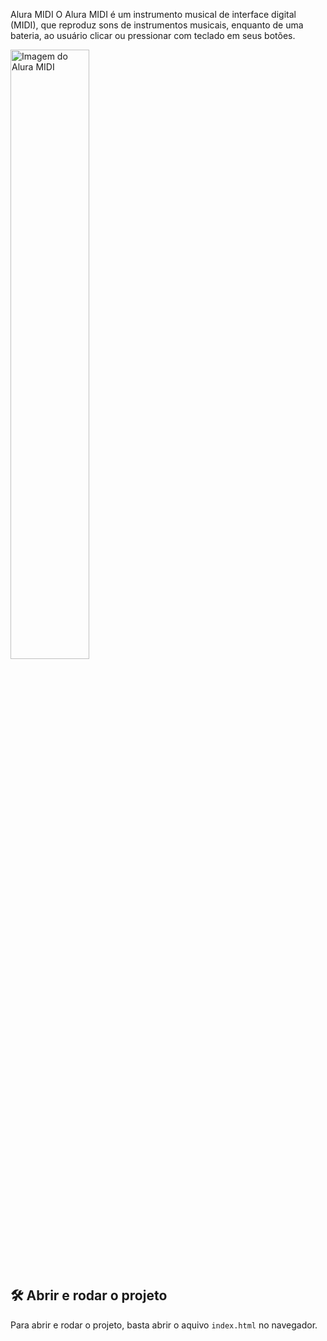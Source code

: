 Alura MIDI
O Alura MIDI é um instrumento musical de interface digital (MIDI), que reproduz sons de instrumentos musicais, enquanto de uma bateria, ao usuário clicar ou pressionar com teclado em seus botões.

<img src="https://user-images.githubusercontent.com/3089882/136043109-1fc85faa-8cfb-4056-a144-98f0f75c2565.png" alt="Imagem do Alura MIDI" width="50%">

##  🛠️ Abrir e rodar o projeto

Para abrir e rodar o projeto, basta abrir o aquivo `index.html` no navegador.
